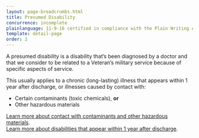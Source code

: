 ```yaml
---
layout: page-breadcrumbs.html
title: Presumed Disability
concurrence: incomplete
plainlanguage: 11-9-16 certified in compliance with the Plain Writing Act
template: detail-page
order: 2
---
```


<div class="usa-font-lead">

A presumed disability is a disability that’s been diagnosed by a doctor and that we consider to be related to a Veteran’s military service because of specific aspects of service.

</div>

This usually applies to a chronic (long-lasting) illness that appears within 1 year after discharge, or illnesses caused by contact with:
- Certain contaminants (toxic chemicals), **or**
- Other hazardous materials

[Learn more about contact with contaminants and other hazardous materials](/disability-benefits/conditions/exposure-to-hazardous-materials/). <br>
[Learn more about disabilities that appear within 1 year after discharge](/disability-benefits/apply/one-year/).

